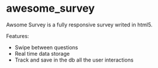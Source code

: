 # awesome_survey
Awsome Survey is a fully responsive survey writed in html5.

Features:
  - Swipe between questions
  - Real time data storage
  - Track and save in the db all the user interactions
